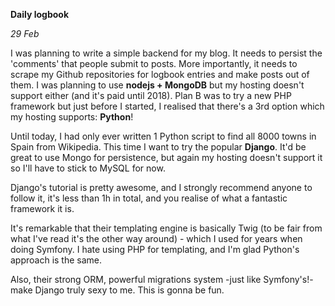 **Daily logbook**

*29 Feb*

I was planning to write a simple backend for my blog. It needs to persist the 'comments' that people submit to posts. More importantly, it needs to scrape my Github repositories for logbook entries and make posts out of them. I was planning to use **nodejs + MongoDB** but my hosting doesn't support either (and it's paid until 2018). Plan B was to try a new PHP framework but just before I started, I realised that there's a 3rd option which my hosting supports: **Python**!

Until today, I had only ever written 1 Python script to find all 8000 towns in Spain from Wikipedia. This time I want to try the popular **Django**. It'd be great to use Mongo for persistence, but again my hosting doesn't support it so I'll have to stick to MySQL for now.

Django's tutorial is pretty awesome, and I strongly recommend anyone to follow it, it's less than 1h in total, and you realise of what a fantastic framework it is.

It's remarkable that their templating engine is basically Twig (to be fair from what I've read it's the other way around) - which I used for years when doing Symfony. I hate using PHP for templating, and I'm glad Python's approach is the same.

Also, their strong ORM, powerful migrations system -just like Symfony's!- make Django truly sexy to me. This is gonna be fun.
